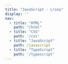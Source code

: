 ```yaml
---
title: "JavaScript - Lrsoy"
display: ''
nav:
  - title: "HTML"
    path: "/html"
  - title: "CSS"
    path: '/css'
  - title: "JavaScript"
    path: /javascript
  - title: "TypeScript"
    path: '/typescript'
---
```

<SubNav :nav="frontmatter.nav" />

<ListPosts :address="'/basal'" type="javascript" />